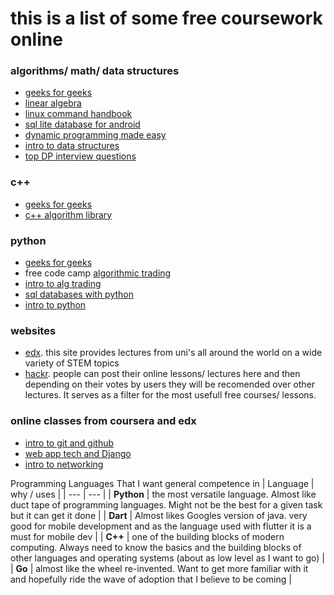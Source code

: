 # this is a list of some free coursework online

### algorithms/ math/ data structures

- [geeks for geeks](https://practice.geeksforgeeks.org/courses/Workshop-DSA)
- [linear algebra](https://www.freecodecamp.org/news/linear-algebra-full-course/)
- [linux command handbook](https://www.freecodecamp.org/news/the-linux-commands-handbook/)
- [sql lite database for android](https://www.youtube.com/watch?v=312RhjfetP8)
- [dynamic programming made easy](https://www.freecodecamp.org/news/dynamic-programming-made-easy/)
- [intro to data structures](https://www.freecodecamp.org/news/learn-all-about-data-structures-used-in-computer-science/)
- [top DP interview questions](https://www.geeksforgeeks.org/top-20-dynamic-programming-interview-questions/?ref=rp)

### c++

- [geeks for geeks](https://practice.geeksforgeeks.org/courses/fork-cpp)
- [c++ algorithm library](https://www.freecodecamp.org/news/how-i-discovered-the-c-algorithm-library-and-learned-not-to-reinvent-the-wheel-2398a34e23e3/)


### python

- [geeks for geeks](https://practice.geeksforgeeks.org/courses/fork-python)
- free code camp [algorithmic trading](https://www.freecodecamp.org/news/algorithmic-trading-using-python-course/)
- [intro to alg trading](https://www.freecodecamp.org/news/algorithmic-trading-in-python/)
- [sql databases with python](https://www.freecodecamp.org/news/connect-python-with-sql/)
- [intro to python](https://www.freecodecamp.org/news/intermediate-python-course/)

### websites

- [edx](https://www.edx.org). this site provides lectures from uni's all around the world on a wide variety of STEM topics
- [hackr](https://www.Hackr.io). people can post their online lessons/ lectures here and then depending on their votes by users they will be recomended over other lectures. It serves as a filter for the most usefull free courses/ lessons.

### online classes from coursera and edx

- [intro to git and github](https://www.coursera.org/learn/introduction-git-github?ranMID=40328&ranEAID=SAyYsTvLiGQ&ranSiteID=SAyYsTvLiGQ-QaeDRDB7sVQJiwJwStyreg&siteID=SAyYsTvLiGQ-QaeDRDB7sVQJiwJwStyreg&utm_content=10&utm_medium=partners&utm_source=linkshare&utm_campaign=SAyYsTvLiGQ)
- [web app tech and Django](https://www.coursera.org/learn/django-database-web-apps?ranMID=40328&ranEAID=SAyYsTvLiGQ&ranSiteID=SAyYsTvLiGQ-kUMAJlDU7HE3FV5H.chhTA&siteID=SAyYsTvLiGQ-kUMAJlDU7HE3FV5H.chhTA&utm_content=10&utm_medium=partners&utm_source=linkshare&utm_campaign=SAyYsTvLiGQ)
- [intro to networking](https://www.edx.org/course/introduction-to-networking?source=aw&awc=6798_1607667265_6f2efd6bf97960ddfffb0b2303b0e03e&utm_source=aw&utm_medium=affiliate_partner&utm_content=text-link&utm_term=301045_https%3A%2F%2Fwww.class-central.com%2F)

Programming Languages That I want general competence in
| Language | why / uses |
| --- | --- |
| **Python** | the most versatile language. Almost like duct tape of programming languages. Might not be the best for a given task but it can get it done |
| **Dart** | Almost likes Googles version of java. very good for mobile development and as the language used with flutter it is a must for mobile dev |
| **C++** | one of the building blocks of modern computing. Always need to know the basics and the building blocks of other languages and operating systems (about as low level as I want to go) |
| **Go** | almost like the wheel re-invented. Want to get more familiar with it and hopefully ride the wave of adoption that I believe to be coming |
